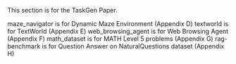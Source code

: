 This section is for the TaskGen Paper.

maze_navigator is for Dynamic Maze Environment (Appendix D)
textworld is for TextWorld (Appendix E)
web_browsing_agent is for Web Browsing Agent (Appendix F)
math_dataset is for MATH Level 5 problems (Appendix G)
rag-benchmark is for Question Answer on NaturalQuestions dataset (Appendix H)

